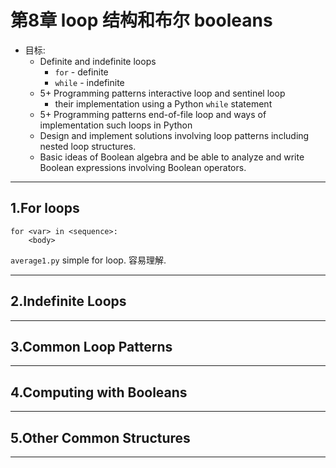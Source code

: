# 第8章 loop 结构和布尔 booleans

- 目标:
    - Definite and indefinite loops
        - `for` - definite
        - `while` - indefinite
    - 5+ Programming patterns interactive loop and sentinel loop        
        - their implementation using a Python `while` statement
    - 5+ Programming patterns end-of-file loop and ways of implementation such loops in Python
    - Design and implement solutions involving loop patterns including nested loop structures.
    - Basic ideas of Boolean algebra and be able to analyze and write Boolean expressions involving Boolean operators.

---

## 1.For loops

```
for <var> in <sequence>:
    <body>
```

`average1.py` simple for loop. 容易理解.

---

## 2.Indefinite Loops

---

## 3.Common Loop Patterns

---

## 4.Computing with Booleans

---

## 5.Other Common Structures

---
